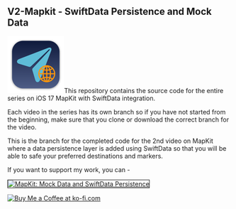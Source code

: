 ## V2-Mapkit - SwiftData Persistence and Mock Data

![mac128](Images/mac128.png)This repository contains the source code for the entire series on iOS 17 MapKit with SwiftData integration.

Each video in the series has its own branch so if you have not started from the beginning, make sure that you clone or download the correct branch for the video.

This is the branch for the completed code for the 2nd video on MapKit where a data persistence layer is added using SwiftData so that you will be able to safe your preferred destinations and markers.

If you want to support my work, you can - </br>

<a href="http://www.youtube.com/watch?feature=player_embedded&v=Z3B8z6WhjCE
" target="_blank"><img src="http://img.youtube.com/vi/Z3B8z6WhjCE/0.jpg" 
alt="MapKit: Mock Data and SwiftData Persistence" width="480" height="360" border="1" /></a>

<a href='https://ko-fi.com/Z8Z22WRVG' target='_blank'><img height='36' style='border:0px;height:36px;' src='https://cdn.ko-fi.com/cdn/kofi3.png?v=2' border='0' alt='Buy Me a Coffee at ko-fi.com' /></a>

